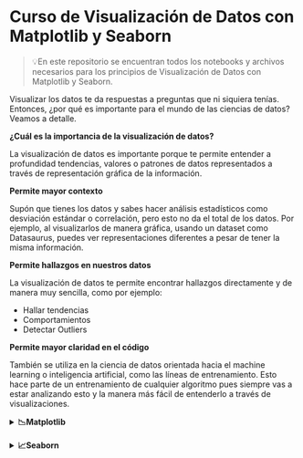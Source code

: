 # Curso de Visualización de Datos con Matplotlib y Seaborn

>💡En este repositorio se encuentran todos los notebooks y archivos necesarios para los principios de Visualización de Datos con Matplotlib y Seaborn.

Visualizar los datos te da respuestas a preguntas que ni siquiera tenías. Entonces, ¿por qué es importante para el mundo de las ciencias de datos? Veamos a detalle.

**¿Cuál es la importancia de la visualización de datos?**

La visualización de datos es importante porque te permite entender a profundidad tendencias, valores o patrones de datos representados a través de representación gráfica de la información.

**Permite mayor contexto**

Supón que tienes los datos y sabes hacer análisis estadísticos como desviación estándar o correlación, pero esto no da el total de los datos. Por ejemplo, al visualizarlos de manera gráfica, usando un dataset como Datasaurus, puedes ver representaciones diferentes a pesar de tener la misma información.

**Permite hallazgos en nuestros datos**

La visualización de datos te permite encontrar hallazgos directamente y de manera muy sencilla, como por ejemplo:

- Hallar tendencias
- Comportamientos
- Detectar Outliers

**Permite mayor claridad en el código**

También se utiliza en la ciencia de datos orientada hacia el machine learning o inteligencia artificial, como las líneas de entrenamiento. Esto hace parte de un entrenamiento de cualquier algoritmo pues siempre vas a estar analizando esto y la manera más fácil de entenderlo a través de visualizaciones.
<details>
  <summary><strong>📉Matplotlib</strong></summary>
  <a href="https://matplotlib.org/stable/plot_types/basic/plot.html#sphx-glr-plot-types-basic-plot-py">Documentación de Matplotlib</a>
  <p>Esta librería esta escrita sobre Python, emula los comandos de Matlab y usa Numpy.</p>
  <details>
    <summary>🟢Pyplot básico</summary>
    Pyplot es una herramienta que tiene Matplotlib para ejecutar gráficas de manera sencilla. <a href="">Véamos cómo puedes lograrlo</a>.
    <br><br>
    Cambiemos el color de la gráfica
    <table>
      <tr>
        <th>Character</th>
        <th>Color</th>
      </tr>
      <tr>
        <td>'b'</td>
        <td>blue</td>
      </tr>
      <tr>
        <td>'g'</td>
        <td>green</td>
      </tr>
      <tr>
        <td>'m'</td>
        <td>magenta</td>
      </tr>
    </table>
    <br>
    Cambiemos el tipo de marcador
    <table>
      <tr>
        <th>Character</th>
        <th>Description</th>
      </tr>
      <tr>
        <td>'.'</td>
        <td>point marker</td>
      </tr>
      <tr>
        <td>','</td>
        <td>pixel marker</td>
      </tr>
      <tr>
        <td>'o'</td>
        <td>circle marker</td>
      </tr>
      <tr>
        <td>'v'</td>
        <td>triangle_down marker</td>
      </tr>
      <tr>
        <td>'^'</td>
        <td>triangle_up marker</td>
      </tr>
      <tr>
        <td>'&lt;'</td>
        <td>triangle_left marker</td>
      </tr>
      <tr>
        <td>'&gt;'</td>
        <td>triangle_right marker</td>
      </tr>
    </table>
    <br>
    Cambiemos el tipo de línea
    <table>
      <tr>
        <th>Character</th>
        <th>Description</th>
      </tr>
      <tr>
        <td>'-'</td>
        <td>solid line style</td>
      </tr>
      <tr>
        <td>'--'</td>
        <td>dashed line style</td>
      </tr>
      <tr>
        <td>'-.'</td>
        <td>dash-dot line style</td>
      </tr>
      <tr>
        <td>':'</td>
        <td>dotted line style</td>
      </tr>
    </table>
  </details>
  <details>
    <summary>🟢Subplot</summary>
    Subplot permite crear gráficos dentro de una gráfica. Esto lo hace a través de una matriz de gráficos y se puede acceder a ellos a través de índices, <a href="https://matplotlib.org/stable/gallery/lines_bars_and_markers/barh.html#sphx-glr-gallery-lines-bars-and-markers-barh-py">Notebook</a>.
    <br>Los parámetros de subplot funcionan:
    <ul>
      <li>Filas</li>
      <li>Columnas</li>
      <li>Index(No. de gráfico)</li>
    </ul>
  </details>
  <details>
    <summary>🟢Método orientado a objetos</summary>
    <a href="/">Notebook</a>.
    <br>
    Hay distintas maneras de hacer gráficas dentro de Matplotlib, ya vimos pyplot; sin embargo, es muy complicado personalizarla y entrar a ciertos parámetros. Por ello, existe el método orientado a objetos.
    <br>
    Un objeto define una figura, esa figura es un lienzo en el cual podemos introducir diferentes grá ficas(axes), de las cuales cada una posee sus propios ejes(axis).
    <br>
    La figura representa el todo, dentro de ella vamos a configurar gráficas las cuales contienen diferentes ejes.
    <br>Es un poco más complicado, pero en el mismo gráfico podemos personalizarlo mucho mejor.
    <br></br>
    Parámetros de axes:
    <ul>
      <li>Pos. Eje x</li>
      <li>Pos. Eje y</li>
      <li>Size graph eje x</li>
      <li>Size graph eje y</li>
    </ul>
    <strong>Diferencias entre Pyplot y Object Oriented </strong>
    <table>
      <tr>
        <th>Pyplot</th>
        <th>Object Oriented</th>
      </tr>
      <tr>
        <td>Rápido</td>
        <td>Mayor personalización</td>
      </tr>
      <tr>
        <td>Fácil</td>
        <td>Más código</td>
      </tr>
      <tr>
        <td>Una sola figura</td>
        <td>Más amigable a múltiples diagramas</td>
      </tr>
    </table>
  </details>
  <details>
    <summary>🟢Subplots</summary>
    <a href="/">Notebook</a>.
    <p>Con subplots se puede trabajar en un arreglo de gráficas a las cuales se accede a través de los índices.</p>
  </details>
  <details>
    <summary>🟢Leyendas, etiquetas, títulos, tamaño</summary>
    <a href="/">Notebook</a>.
    <p>Para dar contexto a nuestros gráficos necesitamos usar títulos, leyendas, tamaño o etiquetas, para que nuestra gráfica tenga un contexto más amplio.</p>
  </details>
  <details>
    <summary>🟢Colores y estilos</summary>
    <a href="/">Notebook</a>.
    <p>Podemos personalizar mejor nuestros gráficos con diferentes colores y estilos, así, se entenderá mucho mejor nuestras gráficas.</p>
  </details>
  <details>
    <summary>🟢Bar Plot</summary>
    <a href="/">Notebook</a>.
    <p>El gráfico de barras nos permite graficar variables categóricas, es decir, variables de texto, lo que es muy importante en el mundo de la ciencia de datos y Matplotlib ofrece ciertas características que nos facilita la vida en cuanto a graficar este tipo de variables.</p>
  </details> 
  <details>
    <summary>🟢Crear otro tipo de gráficas </summary>
    <a href="/">Notebook</a>.
    <p>Existen otros tipos de gráficos que Matplotlib nos proporciona para ser mucho más certeros en nuestros análisis.</p>
  </details> 
</details>

<br>
<details>
  <summary><strong>📈Seaborn</strong></summary>
  <a href="https://seaborn.pydata.org/tutorial/function_overview.html"> Documentación de Seaborn</a>
  <p>Seaborn es una librería construida sobre Matplotlib, por lo que hereda todas las bondades de la misma. Fue escrita por Michael Waskom y está integrada para estructuras de Pandas por lo que está optimizada para funcionar con DataFrames.</p>
  <h3>Ventajas de Seaborn</h3>
  <p>Seaborn tiene diferentes ventajas y entre ellas encuentras principalmente:</p>
  <ul>
    <li>Tiene una gran velocidad</li>
    <li>Facilidad para escribir código</li>
    <li>Altamente customizable entre gráficas y visualizaciones</li>
  </ul>
  <strong>Estructura Básica de Seaborn</strong>
  <pre><code>sns.Tipo de Grafica(
      data='Dataset',
      x='Data en el eje x',
      y='Data en el eje y',
      hue='Variable de agrupamiento')
  </code></pre>
  <h3>Tipos de Gráficas que tiene Seaborn</h3>
  <p>Seaborn ofrece ciertas características principales para problemas específicos de visualización de datos:</p>
  <ul>
    <li>Diagramas o gráficas relacionables</li>
    <li>Distribución de datos</li>
    <li>Graficar variables categóricas</li>
  </ul>

  Por ejemplo:

    Relplot (relacional): scatterplot, lineplot.
    Displot (distribuciones): histplot, kdeplot, ecdfplot, rugplot.
    Catplot (categorica): stripplot, swamplot, boxplot, violinplot, pointplot, barplot.
  <details>
    <summary>🟢Set </summary>
    <a href="/">Notebook</a>.
    <p>Set es un método de Seaborn que permite configurar el estilo, fuente y color de las gráficas.</p>
    <strong>¿Qué necesitas saber al usar Set?</strong>
    <ul>
      <li>Este parámetro afecta a todas las gráficas que creamos, incluidas las que no usan Seaborn.</li>
      <li>Podemos resetear los valores utilizando el método reset_orig.</li>
      <li>Este parámetro es un atajo de set_theme, que es el recomendado según la documentación.</li>
    </ul>
  </details>


</details>
